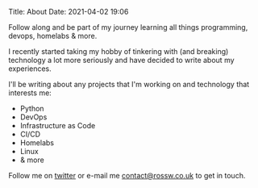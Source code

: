 Title: About
Date: 2021-04-02 19:06

Follow along and be part of my journey learning all things programming, devops, homelabs & more.

I recently started taking my hobby of tinkering with (and breaking) technology a lot more seriously and have decided to write about my experiences.

I'll be writing about any projects that I'm working on and technology that interests me:

* Python
* DevOps
* Infrastructure as Code
* CI/CD
* Homelabs
* Linux
* & more

Follow me on [twitter](https://twitter.com/rossw_) or e-mail me contact@rossw.co.uk to get in touch.
